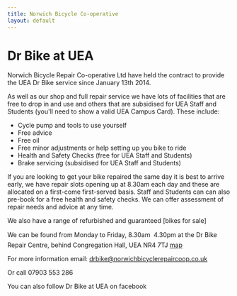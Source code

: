 ```yaml
---
title: Norwich Bicycle Co-operative
layout: default
---
```


Dr Bike at UEA
==============

Norwich Bicycle Repair Co-operative Ltd have held the contract to provide the
UEA Dr Bike service since January 13th 2014.

As well as our shop and full repair service we have lots of facilities that are
free to drop in and use and others that are subsidised for UEA Staff and
Students (you'll need to show a valid UEA Campus Card). These include:

 * Cycle pump and tools to use yourself
 * Free advice
 * Free oil
 * Free minor adjustments or help setting up you bike to ride
 * Health and Safety Checks (free for UEA Staff and Students)
 * Brake servicing (subsidised for UEA Staff and Students)

If you are looking to get your bike repaired the same day it is best to arrive
early, we have repair slots opening up at 8.30am each day and these are
allocated on a first-come first-served basis. Staff and Students can can also
pre-book for a free health and safety checks. We can offer assessment of repair
needs and advice at any time.

We also have a range of refurbished and guaranteed [bikes for sale]

We can be found from Monday to Friday, 8.30am  4.30pm at the Dr Bike Repair
Centre, behind Congregation Hall, UEA NR4 7TJ [map](https://mapsengine.google.com/map/edit?mid=zvjpVdsj1xrw.kvj8wIJ7CTVk)

For more information email: [drbike@norwichbicyclerepaircoop.co.uk](mailto:drbike@norwichbicyclerepaircoop.co.uk)

Or call 07903 553 286

You can also follow Dr Bike at UEA on facebook

